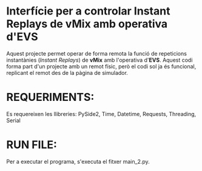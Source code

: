 # Interfície per a controlar Instant Replays de vMix amb operativa d'EVS

Aquest projecte permet operar de forma remota la funció de repeticions instantànies (*Instant Replays*) de **vMix** amb l'operativa d'**EVS**. Aquest codi forma part d'un projecte amb un remot físic, però el codi sol ja és funcional, replicant el remot des de la pàgina de simulador.

# REQUERIMENTS:
Es requereixen les llibreries: PySide2, Time, Datetime, Requests, Threading, Serial


# RUN FILE:
Per a executar el programa, s'executa el fitxer main_2.py. 


